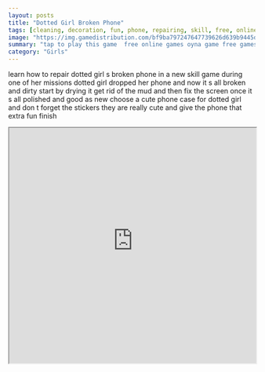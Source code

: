 ```yaml
---
layout: posts
title: "Dotted Girl Broken Phone"
tags: [cleaning, decoration, fun, phone, repairing, skill, free, online, games, oyna, game, free, games, play, play, games]
image: "https://img.gamedistribution.com/bf9ba797247647739626d639b9445d75.jpg"
summary: "tap to play this game  free online games oyna game free games play play games"
category: "Girls"
---
```


learn how to repair dotted girl s broken phone in a new skill game during one of her missions dotted girl dropped her phone and now it s all broken and dirty start by drying it get rid of the mud and then fix the screen once it s all polished and good as new choose a cute phone case for dotted girl and don t forget the stickers they are really cute and give the phone that extra fun finish

<iframe width="100%" height="480px;" src="https://html5.gamedistribution.com/bf9ba797247647739626d639b9445d75/"></iframe>